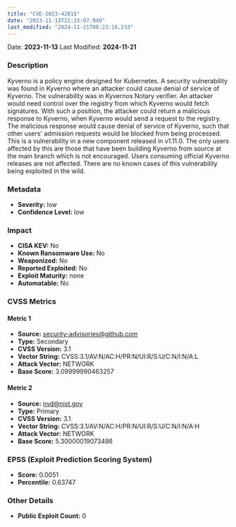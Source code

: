 ```yaml
---
title: "CVE-2023-42815"
date: "2023-11-13T21:15:07.940"
last_modified: "2024-11-21T08:23:16.233"
---
```


Date: **2023-11-13** Last Modified: **2024-11-21**

### Description  
Kyverno is a policy engine designed for Kubernetes. A security vulnerability was found in Kyverno where an attacker could cause denial of service of Kyverno. The vulnerability was in Kyvernos Notary verifier. An attacker would need control over the registry from which Kyverno would fetch signatures. With such a position, the attacker could return a malicious response to Kyverno, when Kyverno would send a request to the registry. The malicious response would cause denial of service of Kyverno, such that other users' admission requests would be blocked from being processed. This is a vulnerability in a new component released in v1.11.0. The only users affected by this are those that have been building Kyverno from source at the main branch which is not encouraged. Users consuming official Kyverno releases are not affected. There are no known cases of this vulnerability being exploited in the wild.

### Metadata  
- **Severity:** low
- **Confidence Level:** low

### Impact  
- **CISA KEV:** No
- **Known Ransomware Use:** No
- **Weaponized:** No
- **Reported Exploited:** No
- **Exploit Maturity:** none
- **Automatable:** No

### CVSS Metrics  

#### Metric 1
- **Source:** security-advisories@github.com
- **Type:** Secondary
- **CVSS Version:** 3.1
- **Vector String:** CVSS:3.1/AV:N/AC:H/PR:N/UI:R/S:U/C:N/I:N/A:L
- **Attack Vector:** NETWORK
- **Base Score:** 3.09999990463257

#### Metric 2
- **Source:** nvd@nist.gov
- **Type:** Primary
- **CVSS Version:** 3.1
- **Vector String:** CVSS:3.1/AV:N/AC:H/PR:N/UI:R/S:U/C:N/I:N/A:H
- **Attack Vector:** NETWORK
- **Base Score:** 5.30000019073486


### EPSS (Exploit Prediction Scoring System)  
- **Score:** 0.0051
- **Percentile:** 0.63747

### Other Details  
- **Public Exploit Count:** 0
